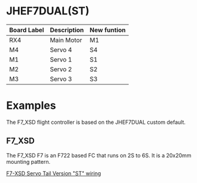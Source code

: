 # JHEF7DUAL(ST)

|Board Label|Description|New funtion|
|-|-|-|
|RX4|Main Motor| M1|
|M4|Servo 4|S4|
|M1|Servo 1|S1|
|M2|Servo 2|S2|
|M3|Servo 3|S3|

# Examples
The F7_XSD flight controller is based on the JHEF7DUAL custom default. 

## F7_XSD
The F7_XSD F7 is an F722 based FC that runs on 2S to 6S. It is a 20x20mm mounting pattern.

[F7-XSD Servo Tail Version "ST" wiring](https://github.com/rotorflight/rotorflight/blob/master/wiki/Boards/JHEMCU-F7-XSD/JHEF-JHEF7DUAL(ST).png)
